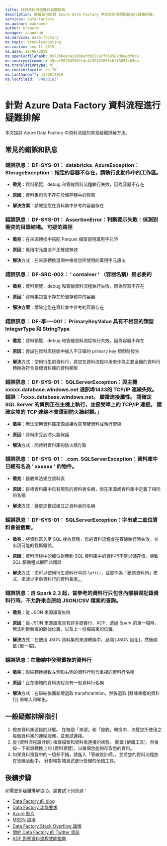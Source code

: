 ```yaml
---
title: 針對資料流程進行疑難排解
description: 瞭解如何針對 Azure Data Factory 中的資料流程問題進行疑難排解。
services: data-factory
ms.author: makromer
author: kromerm
manager: anandsub
ms.service: data-factory
ms.topic: troubleshooting
ms.custom: seo-lt-2019
ms.date: 12/06/2019
ms.openlocfilehash: b972bbeac419d88afdd257a7fd19587dbaedf0d9
ms.sourcegitcommit: a5ebf5026d9967c4c4f92432698cb1f8651c03bb
ms.translationtype: MT
ms.contentlocale: zh-TW
ms.lasthandoff: 12/08/2019
ms.locfileid: "74930163"
---
```

# <a name="troubleshoot-azure-data-factory-data-flows"></a>針對 Azure Data Factory 資料流程進行疑難排解

本文探討 Azure Data Factory 中資料流程的常見疑難排解方法。

## <a name="common-errors-and-messages"></a>常見的錯誤和訊息

### <a name="error-message-df-sys-01-shadeddatabricksorgapachehadoopfsazureazureexception-commicrosoftazurestoragestorageexception-the-specified-container-does-not-exist"></a>錯誤訊息： DF-SYS-01： databricks. AzureException： StorageException：指定的容器不存在，請執行此動作中的工作區。

- **徵兆**：資料預覽、debug 和管線資料流程執行失敗，因為容器不存在

- **原因**：資料集包含不存在於儲存體中的容器

- **解決方案**：請確定您在資料集中參考的容器存在

### <a name="error-message-df-sys-01-javalangassertionerror-assertion-failed-conflicting-directory-structures-detected-suspicious-paths"></a>錯誤訊息： DF-SYS-01： AssertionError：判斷提示失敗：偵測到衝突的目錄結構。 可疑的路徑

- **徵兆**：在來源轉換中搭配 Parquet 檔案使用萬用字元時

- **原因**：萬用字元語法不正確或無效

- **解決**方式：在來源轉換選項中檢查您所使用的萬用字元語法

### <a name="error-message-df-src-002-container-container-name-is-required"></a>錯誤訊息： DF-SRC-002： ' container ' （容器名稱）是必要的

- **徵兆**：資料預覽、debug 和管線資料流程執行失敗，因為容器不存在

- **原因**：資料集包含不存在於儲存體中的容器

- **解決方案**：請確定您在資料集中參考的容器存在

### <a name="error-message-df-uni-001-primarykeyvalue-has-incompatible-types-integertype-and-stringtype"></a>錯誤訊息： DF-單一-001： PrimaryKeyValue 具有不相容的類型 IntegerType 和 StringType

- **徵兆**：資料預覽、debug 和管線資料流程執行失敗，因為容器不存在

- **原因**：嘗試在資料庫接收中插入不正確的 primary key 類型時發生

- **解決**方式：使用衍生的資料行，將您在資料流程中用來作為主要金鑰的資料行轉換為符合目標資料庫的資料類型

### <a name="error-message-df-sys-01-commicrosoftsqlserverjdbcsqlserverexception-the-tcpip-connection-to-the-host-xxxxxdatabasewindowsnet-port-1433-has-failed-error-xxxxdatabasewindowsnet-verify-the-connection-properties-make-sure-that-an-instance-of-sql-server-is-running-on-the-host-and-accepting-tcpip-connections-at-the-port-make-sure-that-tcp-connections-to-the-port-are-not-blocked-by-a-firewall"></a>錯誤訊息： DF-SYS-01： SQLServerException：與主機 xxxxx.database.windows.net 通訊埠1433的 TCP/IP 連線失敗。 錯誤：「xxxx.database.windows.net。 驗證連接屬性。 請確定 SQL Server 的實例正在主機上執行，並接受埠上的 TCP/IP 連接。 請確定埠的 TCP 連線不會遭到防火牆封鎖。」

- **徵兆**：無法使用資料庫來源或接收來預覽資料或執行管線

- **原因**：資料庫受到防火牆保護

- **解決**方式：開啟對資料庫的防火牆存取

### <a name="error-message-df-sys-01-commicrosoftsqlserverjdbcsqlserverexception-there-is-already-an-object-named-xxxxxx-in-the-database"></a>錯誤訊息： DF-SYS-01： .com. SQLServerException：資料庫中已經有名為 ' xxxxxx ' 的物件。

- **徵兆**：接收無法建立資料表

- **原因**：目標資料庫中已有現有的資料表名稱，但在來源或資料集中定義了相同的名稱

- **解決**方式：變更您嘗試建立之資料表的名稱

### <a name="error-message-df-sys-01-commicrosoftsqlserverjdbcsqlserverexception-string-or-binary-data-would-be-truncated"></a>錯誤訊息： DF-SYS-01： SQLServerException：字串或二進位資料會被截斷。 

- **徵兆**：將資料寫入至 SQL 接收器時，您的資料流程會在管線執行時失敗，並出現可能的截斷錯誤。

- **原因**：資料流程中的欄位對應到 SQL 資料庫中的資料行不足以儲存值，導致 SQL 驅動程式擲回此錯誤

- **解決**方式：您可以使用衍生資料行中的 ```left()```，或實作為「錯誤資料列」模式，來減少字串資料行的資料長度[。](how-to-data-flow-error-rows.md)

### <a name="error-message-since-spark-23-the-queries-from-raw-jsoncsv-files-are-disallowed-when-the-referenced-columns-only-include-the-internal-corrupt-record-column"></a>錯誤訊息：自 Spark 2.3 起，當參考的資料行只包含內部損毀記錄資料行時，不允許來自原始 JSON/CSV 檔案的查詢。 

- **徵兆**：從 JSON 來源讀取失敗

- **原因**：從 JSON 來源讀取具有許多嵌套行、ADF、透過 Spark 的單一檔時，無法判斷新檔的開始位置，以及上一份檔結束的位置。

- **解決**方式：在使用 JSON 資料集的來源轉換中，展開 [JSON 設定]，然後開啟 [單一檔]。

### <a name="error-message-duplicate-columns-found-in-join"></a>錯誤訊息：在聯結中發現重複的資料行

- **徵兆**：聯結轉換導致左側和右側的資料行包含重複的資料行名稱

- **原因**：正在聯結的資料流程具有一般資料行名稱

- **解決**方式：在聯結後面新增選取 transforamtion，然後選取 [移除重複的資料行] 來輸入和輸出。


## <a name="general-troubleshooting-guidance"></a>一般疑難排解指引

1. 檢查資料集連接的狀態。 在每個「來源」和「接收」轉換中，流覽您所使用之每個資料集的連結服務，並測試連接。
2. 從 [資料流程設計師] 檢查檔案和資料表連接的狀態。 開啟 [偵錯工具]，然後按一下來源轉換上的 [資料預覽]，以確保您能夠存取您的資料。
3. 如果資料預覽中的一切都不錯，請進入「管線設計師」，並將您的資料流程放在管線活動中。 針對端對端測試進行管線的偵錯工具。

## <a name="next-steps"></a>後續步驟

如需更多疑難排解協助，請嘗試下列資源：

*  [Data Factory 的 blog](https://azure.microsoft.com/blog/tag/azure-data-factory/)
*  [Data Factory 功能要求](https://feedback.azure.com/forums/270578-data-factory)
*  [Azure 影片](https://azure.microsoft.com/resources/videos/index/?sort=newest&services=data-factory)
*  [MSDN 論壇](https://social.msdn.microsoft.com/Forums/home?sort=relevancedesc&brandIgnore=True&searchTerm=data+factory)
*  [Data Factory Stack Overflow 論壇](https://stackoverflow.com/questions/tagged/azure-data-factory)
*  [關於 Data Factory 的 Twitter 資訊](https://twitter.com/hashtag/DataFactory)
*  [ADF 對應資料流程效能指南](concepts-data-flow-performance.md)
